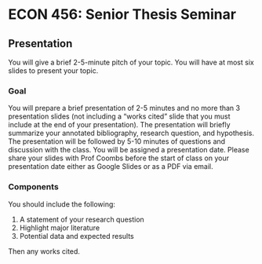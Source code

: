 # ECON 456: Senior Thesis Seminar

## Presentation

You will give a brief 2-5-minute pitch of your topic. You will have at most six slides to present your topic. 

### Goal

You will prepare a brief presentation of 2-5 minutes and no more than 3 presentation slides (not including a “works cited” slide that you must include at the end of your presentation). The presentation will briefly summarize your annotated bibliography, research question, and hypothesis. The presentation will be followed by 5-10 minutes of questions and discussion with the class. You will be assigned a presentation date. Please share your slides with Prof Coombs before the start of class on your presentation date either as Google Slides or as a PDF via email.

### Components

You should include the following:

1. A statement of your research question
2. Highlight major literature
3. Potential data and expected results

Then any works cited. 

